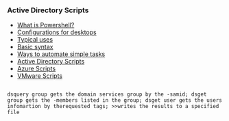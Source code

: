 ### Active Directory Scripts

- [What is Powershell?](what-is-powershell.md)
- [Configurations for desktops](configurations.md)
- [Typical uses](typical-uses.md)
- [Basic syntax](basic-syntax.md)
- [Ways to automate simple tasks](automation.md)
- [Active Directory Scripts](ad-scripts.md)
- [Azure Scripts](azure-scripts.md)
- [VMware Scripts](vmware-scripts.md)

```dsquery group -samid "(add group name)" | dsget group -members | dsget user -display -email >>(write results to this file path)(name of file).csv

dsquery group gets the domain services group by the -samid; dsget group gets the -members listed in the group; dsget user gets the users infomartion by therequested tags; >>writes the results to a specified file
